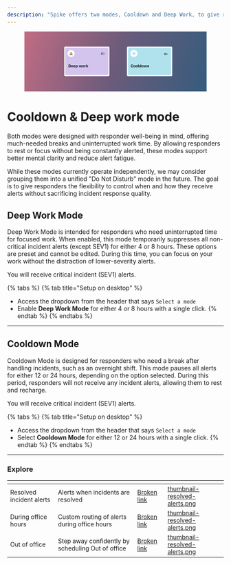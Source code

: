 ```yaml
---
description: "Spike offers two modes, Cooldown and Deep Work, to give responders much-needed breaks and focused work time without unnecessary alerts. These modes help balance alert fatigue while ensuring that critical incidents still get the attention they need."
---
```


<figure><img src="../../.gitbook/assets/personal-alerts-management/deepwork and cooldown mode.png" alt=""><figcaption></figcaption></figure>

# Cooldown & Deep work mode
Both modes were designed with responder well-being in mind, offering much-needed breaks and uninterrupted work time. By allowing responders to rest or focus without being constantly alerted, these modes support better mental clarity and reduce alert fatigue.

While these modes currently operate independently, we may consider grouping them into a unified "Do Not Disturb" mode in the future. The goal is to give responders the flexibility to control when and how they receive alerts without sacrificing incident response quality.



## Deep Work Mode

Deep Work Mode is intended for responders who need uninterrupted time for focused work. When enabled, this mode temporarily suppresses all non-critical incident alerts (except SEV1) for either 4 or 8 hours. These options are preset and cannot be edited. During this time, you can focus on your work without the distraction of lower-severity alerts.

You will receive critical incident (SEV1) alerts.

{% tabs %}
{% tab title="Setup on desktop" %}
* Access the dropdown from the header that says `Select a mode` 
* Enable **Deep Work Mode** for either 4 or 8 hours with a single click.
{% endtab %}
{% endtabs %}

---

## Cooldown Mode

Cooldown Mode is designed for responders who need a break after handling incidents, such as an overnight shift. This mode pauses all alerts for either 12 or 24 hours, depending on the option selected. During this period, responders will not receive any incident alerts, allowing them to rest and recharge.

You will receive critical incident (SEV1) alerts.

{% tabs %}
{% tab title="Setup on desktop" %}
* Access the dropdown from the header that says `Select a mode` 
* Select **Cooldown Mode** for either 12 or 24 hours with a single click.
{% endtab %}
{% endtabs %}

---

### Explore
<table data-view="cards">
  <thead>
    <tr>
      <th></th>
      <th></th>
      <th data-hidden data-card-target data-type="content-ref"></th>
      <th data-hidden data-card-cover data-type="files"></th>
    </tr>
  </thead>
  <tbody>
  <tr>
      <td>Resolved incident alerts</td>
      <td>Alerts when incidents are resolved</td>
      <td><a href="resolved-incident-alerts.md">Broken link</a></td>
      <td><a href="../../.gitbook/assets/personal-alerts-management/thumbnail-resolved-alerts.png">thumbnail-resolved-alerts.png</a></td>
    </tr>
    <tr>
      <td>During office hours</td>
      <td>Custom routing of alerts during office hours</td>
      <td><a href="during-office-hours.md">Broken link</a></td>
      <td><a href="../../.gitbook/assets/personal-alerts-management/thumbnail-office-hours.png">thumbnail-resolved-alerts.png</a></td>
    </tr>
    <tr>
      <td>Out of office</td>
      <td>Step away confidently by scheduling Out of office</td>
      <td><a href="out-of-office.md">Broken link</a></td>
      <td><a href="../../.gitbook/assets/personal-alerts-management/thumbnail-out-of-office.png">thumbnail-resolved-alerts.png</a></td>
    </tr>
  </tbody>
</table>


